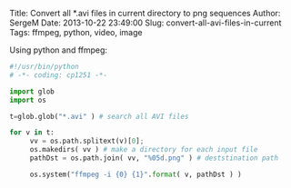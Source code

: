 Title: Convert all *.avi files in current directory to png sequences 
Author: SergeM
Date: 2013-10-22 23:49:00
Slug: convert-all-avi-files-in-current
Tags: ffmpeg, python, video, image 

Using python and ffmpeg:

```python
#!/usr/bin/python
# -*- coding: cp1251 -*-

import glob
import os

t=glob.glob("*.avi" ) # search all AVI files

for v in t:
     vv = os.path.splitext(v)[0];
     os.makedirs( vv ) # make a directory for each input file
     pathDst = os.path.join( vv, "%05d.png" ) # deststination path

     os.system("ffmpeg -i {0} {1}".format( v, pathDst ) )
```
